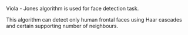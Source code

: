 Viola - Jones algorithm is used for face detection task.

This algorithm can detect only human frontal faces using Haar cascades and certain supporting number of neighbours.
